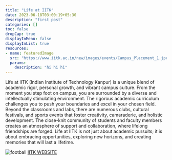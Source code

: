 ```yaml
---
title: "Life at IITK"
date: 2023-06-18T03:00:19+05:30
description: "first post"
categories: []
toc: false
dropCap: true
displayInMenu: false
displayInList: true
resources:
- name: featuredImage
  src: "https://www.iitk.ac.in/new/images/events/Campus_Placement_1.jpeg"
  params:
    description: "hi hi hi"
---
```


Life at IITK (Indian Institute of Technology Kanpur) is a unique blend of academic rigor, personal growth, and vibrant campus culture. From the moment you step foot on campus, you are surrounded by a diverse and intellectually stimulating environment. The rigorous academic curriculum challenges you to push your boundaries and excel in your chosen field. Beyond the classrooms and labs, there are numerous clubs, cultural festivals, and sports events that foster creativity, camaraderie, and holistic development. The close-knit community of students and faculty members creates an atmosphere of support and collaboration, where lifelong friendships are forged. Life at IITK is not just about academic pursuits; it is about embracing opportunities, exploring new horizons, and creating memories that will last a lifetime.

![football](/IIT.png)
[IITK WEBSITE](https://www.iitk.ac.in/)